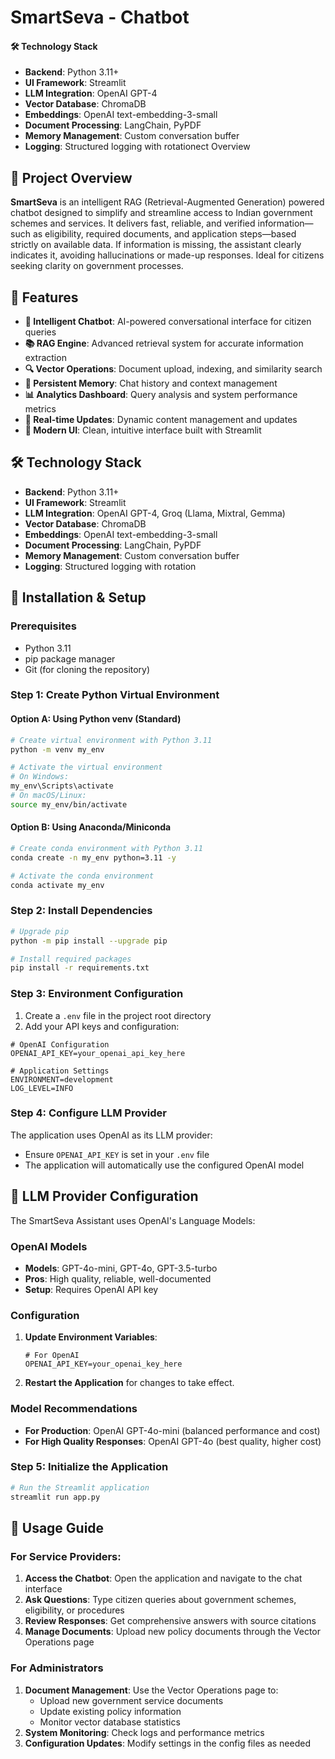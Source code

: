 # SmartSeva - Chatbot

#### 🛠️ Technology Stack

- **Backend**: Python 3.11+
- **UI Framework**: Streamlit
- **LLM Integration**: OpenAI GPT-4
- **Vector Database**: ChromaDB
- **Embeddings**: OpenAI text-embedding-3-small
- **Document Processing**: LangChain, PyPDF
- **Memory Management**: Custom conversation buffer
- **Logging**: Structured logging with rotationect Overview

## 📘 Project Overview

**SmartSeva** is an intelligent RAG (Retrieval-Augmented Generation) powered chatbot designed to simplify and streamline access to Indian government schemes and services. It delivers fast, reliable, and verified information—such as eligibility, required documents, and application steps—based strictly on available data. If information is missing, the assistant clearly indicates it, avoiding hallucinations or made-up responses. Ideal for citizens seeking clarity on government processes.



## 🚀 Features

- **🤖 Intelligent Chatbot**: AI-powered conversational interface for citizen queries
- **📚 RAG Engine**: Advanced retrieval system for accurate information extraction
- **🔍 Vector Operations**: Document upload, indexing, and similarity search
- **💾 Persistent Memory**: Chat history and context management
- **📊 Analytics Dashboard**: Query analysis and system performance metrics
- **🔄 Real-time Updates**: Dynamic content management and updates
- **🎨 Modern UI**: Clean, intuitive interface built with Streamlit

## 🛠️ Technology Stack

- **Backend**: Python 3.11+
- **UI Framework**: Streamlit
- **LLM Integration**: OpenAI GPT-4, Groq (Llama, Mixtral, Gemma)
- **Vector Database**: ChromaDB
- **Embeddings**: OpenAI text-embedding-3-small
- **Document Processing**: LangChain, PyPDF
- **Memory Management**: Custom conversation buffer
- **Logging**: Structured logging with rotation


## 🔧 Installation & Setup

### Prerequisites

- Python 3.11
- pip package manager
- Git (for cloning the repository)

### Step 1: Create Python Virtual Environment

#### Option A: Using Python venv (Standard)

```bash
# Create virtual environment with Python 3.11
python -m venv my_env

# Activate the virtual environment
# On Windows:
my_env\Scripts\activate
# On macOS/Linux:
source my_env/bin/activate
```

#### Option B: Using Anaconda/Miniconda

```bash
# Create conda environment with Python 3.11
conda create -n my_env python=3.11 -y

# Activate the conda environment
conda activate my_env
```

### Step 2: Install Dependencies

```bash
# Upgrade pip
python -m pip install --upgrade pip

# Install required packages
pip install -r requirements.txt
```

### Step 3: Environment Configuration

1. Create a `.env` file in the project root directory
2. Add your API keys and configuration:

```env
# OpenAI Configuration
OPENAI_API_KEY=your_openai_api_key_here

# Application Settings
ENVIRONMENT=development
LOG_LEVEL=INFO
```

### Step 4: Configure LLM Provider

The application uses OpenAI as its LLM provider:

- Ensure `OPENAI_API_KEY` is set in your `.env` file
- The application will automatically use the configured OpenAI model

## 🤖 LLM Provider Configuration

The SmartSeva Assistant uses OpenAI's Language Models:

### OpenAI Models
- **Models**: GPT-4o-mini, GPT-4o, GPT-3.5-turbo
- **Pros**: High quality, reliable, well-documented
- **Setup**: Requires OpenAI API key

### Configuration

1. **Update Environment Variables**:
   ```env
   # For OpenAI
   OPENAI_API_KEY=your_openai_key_here
   ```

2. **Restart the Application** for changes to take effect.

### Model Recommendations

- **For Production**: OpenAI GPT-4o-mini (balanced performance and cost)
- **For High Quality Responses**: OpenAI GPT-4o (best quality, higher cost)

### Step 5: Initialize the Application

```bash
# Run the Streamlit application
streamlit run app.py
```

## 🚀 Usage Guide

### For Service Providers:

1. **Access the Chatbot**: Open the application and navigate to the chat interface
2. **Ask Questions**: Type citizen queries about government schemes, eligibility, or procedures
3. **Review Responses**: Get comprehensive answers with source citations
4. **Manage Documents**: Upload new policy documents through the Vector Operations page

### For Administrators

1. **Document Management**: Use the Vector Operations page to:
   - Upload new government service documents
   - Update existing policy information
   - Monitor vector database statistics
2. **System Monitoring**: Check logs and performance metrics
3. **Configuration Updates**: Modify settings in the config files as needed




